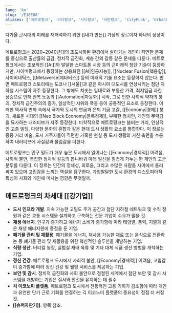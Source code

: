 ```yaml
---
lang: 'ko'
slug: '/E16E88'
aliases: ['메트로펑크', '씨티펑크', '시티펑크', '어반펑크', 'CityPunk', 'UrbanPunk']
---
```


다가올 근시대의 미래를 재해석하기 위한 [[내가 만든]] 가상의 장르이자 하나의 상상이다.

메트로펑크는 2020~2040년대의 초도시화된 환경에서 살아가는 개인이 직면한 문제를 중심으로 출산률의 급감, 정치적 급진화, 계층 간의 갈등 같은 문제를 다룬다. 메트로펑크에서는 초보적인 [[AI]]와 발달한 스마트폰 시장 등의 근미래적 첨단 기술이 등장하지만, 사이버펑크에서 등장하는 상용화된 [[AI|인공지능]], [[Nuclear Fusion|핵융합]], 사이버네틱스, [[Metaverse|메타버스]] 등의 미래적 기술 요소는 등장하지 않는다. 반면 메트로펑크 스토리에는 도쿄나 [[서울]]과 같은 아시아 대도시를 연상시키는 첨단 지하철 시스템이 자주 등장한다. 그 밖에도 치솟는 임대료와 부동산 가격, 최저임금 과한 상승으로 인해 반복 노동의 [[Automation|자동화]] 시작, 그로 인한 사회적 약자의 붕괴, 정치적 급진주의의 증가, 일상적인 시위와 폭동 등이 공통적인 요소로 등장한다. 이러한 역사적 변화 속에서 국가와 도시의 연금과 은퇴 기금 고갈, [[Economy|경제]] 붕괴, 새로운 시대의 [[Neo Block Economy|블록경제]], 부패한 정치인, 개인의 무력감을 묘사하는 내러티브가 자주 등장한다. 미학적으로 메트로펑크는 붐비는 거리, 인상적인 고층 빌딩, 다양한 문화의 혼합과 같은 현대 도시 생활의 요소를 통합한다. 이 장르는 종종 거리 예술, 도시 거주자들이 직면한 가혹한 현실 등 도시 생활의 거친 측면을 수용하여 내러티브에 사실감과 몰입감을 더한다.

메트로펑크는 인구 밀도가 매우 높은 도시에서 일어나는 [[Economy|경제적]] 어려움, 사회적 불안, 복잡한 정치적 갈등의 톱니바퀴 아래 일신을 힘겹게 가누는 한 개인의 고군분투를 다룬다. 이 장르는 인간의 정체성, 외로움, 그리고 수많은 사람들 사이에서 둘러싸여 있으며 고립감을 느끼는 역설을 탐구한다. 과잉발달한 도시 환경의 디스토피아적 특성이 사회와 개인에 미치는 영향은 무엇일까.

## 메트로펑크의 차세대 [[강기업]]

- **도시 인프라 개발**. 지속 가능한 고밀도 주거 공간과 첨단 지하철 네트워크 및 수직 정원과 같은 교통 시스템을 설계하고 구축하는 전문 기업이 수요가 많을 것.
- **재생 에너지**. 인구가 증가하고 에너지 소비가 증가함에 따라 태양열, 풍력, 지열과 같은 재생 에너지원에 중점을 둔 기업.
- **폐기물 관리 및 재활용**. 폐기물을 에너지, 재사용 가능한 재료 또는 음식으로 전환하는 등 폐기물 관리 및 재활용을 위한 혁신적인 솔루션을 개발하는 기업.
- **식량 생산**. 버티컬 농장, 실험실 재배 육류 및 기타 대체 식품 생산 방법을 개척하는 기업.
- **정신 건강**. 메트로펑크 도시에서 사회적 불안, [[Economy|경제적]] 어려움, 고립감이 증가함에 따라 정신 건강 및 웰빙 서비스를 제공하는 기업.
- **보안 및 감시**. 정치적 급진화와 사회 불안으로 점철된 세계에서 첨단 보안 및 감시 시스템을 개발하는 기업은 질서와 안전을 유지하는 데 필수.
- **긱 이코노미 플랫폼**. 메트로펑크 도시에서 전통적인 고용 기회가 감소함에 따라 개인과 유연한 단기 근로 기회를 연결하는 긱 이코노미 플랫폼의 중요성이 점점 더 커질 것.
- **[[슈퍼자판기]]**. 항목 참조.
